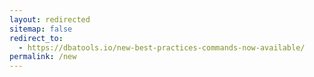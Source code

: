 ```yaml
---
layout: redirected
sitemap: false
redirect_to:
  - https://dbatools.io/new-best-practices-commands-now-available/
permalink: /new
---
```

